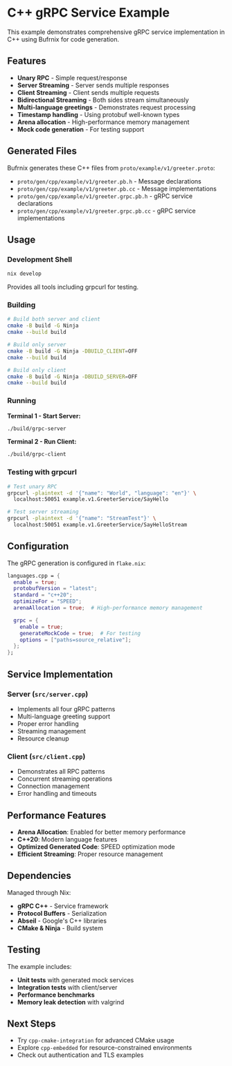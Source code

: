 # C++ gRPC Service Example

This example demonstrates comprehensive gRPC service implementation in C++ using Bufrnix for code generation.

## Features

- **Unary RPC** - Simple request/response
- **Server Streaming** - Server sends multiple responses
- **Client Streaming** - Client sends multiple requests
- **Bidirectional Streaming** - Both sides stream simultaneously
- **Multi-language greetings** - Demonstrates request processing
- **Timestamp handling** - Using protobuf well-known types
- **Arena allocation** - High-performance memory management
- **Mock code generation** - For testing support

## Generated Files

Bufrnix generates these C++ files from `proto/example/v1/greeter.proto`:

- `proto/gen/cpp/example/v1/greeter.pb.h` - Message declarations
- `proto/gen/cpp/example/v1/greeter.pb.cc` - Message implementations
- `proto/gen/cpp/example/v1/greeter.grpc.pb.h` - gRPC service declarations
- `proto/gen/cpp/example/v1/greeter.grpc.pb.cc` - gRPC service implementations

## Usage

### Development Shell

```bash
nix develop
```

Provides all tools including grpcurl for testing.

### Building

```bash
# Build both server and client
cmake -B build -G Ninja
cmake --build build

# Build only server
cmake -B build -G Ninja -DBUILD_CLIENT=OFF
cmake --build build

# Build only client
cmake -B build -G Ninja -DBUILD_SERVER=OFF
cmake --build build
```

### Running

**Terminal 1 - Start Server:**

```bash
./build/grpc-server
```

**Terminal 2 - Run Client:**

```bash
./build/grpc-client
```

### Testing with grpcurl

```bash
# Test unary RPC
grpcurl -plaintext -d '{"name": "World", "language": "en"}' \
  localhost:50051 example.v1.GreeterService/SayHello

# Test server streaming
grpcurl -plaintext -d '{"name": "StreamTest"}' \
  localhost:50051 example.v1.GreeterService/SayHelloStream
```

## Configuration

The gRPC generation is configured in `flake.nix`:

```nix
languages.cpp = {
  enable = true;
  protobufVersion = "latest";
  standard = "c++20";
  optimizeFor = "SPEED";
  arenaAllocation = true;  # High-performance memory management

  grpc = {
    enable = true;
    generateMockCode = true;  # For testing
    options = ["paths=source_relative"];
  };
};
```

## Service Implementation

### Server (`src/server.cpp`)

- Implements all four gRPC patterns
- Multi-language greeting support
- Proper error handling
- Streaming management
- Resource cleanup

### Client (`src/client.cpp`)

- Demonstrates all RPC patterns
- Concurrent streaming operations
- Connection management
- Error handling and timeouts

## Performance Features

- **Arena Allocation**: Enabled for better memory performance
- **C++20**: Modern language features
- **Optimized Generated Code**: SPEED optimization mode
- **Efficient Streaming**: Proper resource management

## Dependencies

Managed through Nix:

- **gRPC C++** - Service framework
- **Protocol Buffers** - Serialization
- **Abseil** - Google's C++ libraries
- **CMake & Ninja** - Build system

## Testing

The example includes:

- **Unit tests** with generated mock services
- **Integration tests** with client/server
- **Performance benchmarks**
- **Memory leak detection** with valgrind

## Next Steps

- Try `cpp-cmake-integration` for advanced CMake usage
- Explore `cpp-embedded` for resource-constrained environments
- Check out authentication and TLS examples
